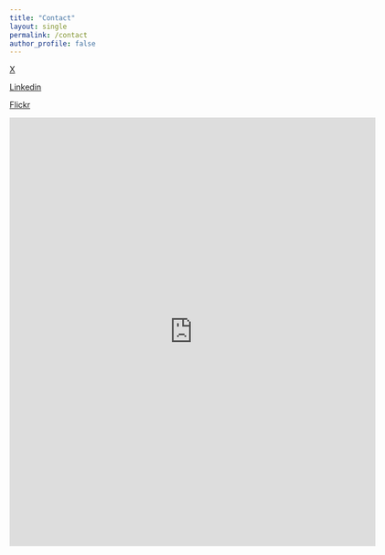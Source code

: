 ```yaml
---
title: "Contact"
layout: single
permalink: /contact
author_profile: false
---
```

<i class="fab fa-fw fa-x-square"></i> [X](https://x.com/gfrison)

<i class="fab fa-fw fa-linkedin"></i> [Linkedin](https://linkedin.com/in/gfrison)

<i class="fab fa-fw fa-flickr"></i> [Flickr](https://www.flickr.com/photos/gfrison/)

<iframe src="https://docs.google.com/forms/d/e/1FAIpQLScBMuH8A3wg-mAXTFBcQ_9KaQ5b-1fJKA_GdrfoHm6za6By3A/viewform?embedded=true" width="640" height="750" frameborder="0" marginheight="0" marginwidth="0">Loading…</iframe>
